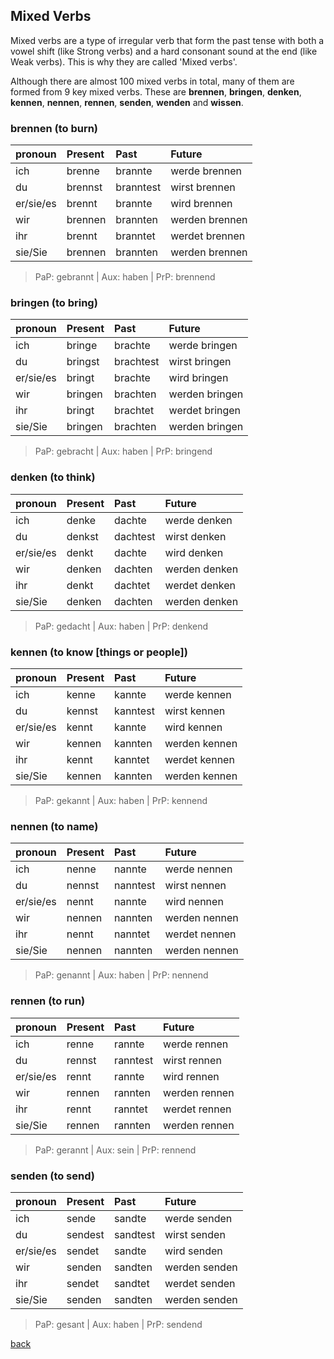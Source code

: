 ## Mixed Verbs

Mixed verbs are a type of irregular verb that form the past tense with both a vowel shift (like Strong verbs) and a hard consonant sound at the end (like Weak verbs). This is why they are called 'Mixed verbs'.

Although there are almost 100 mixed verbs in total, many of them are formed from 9 key mixed verbs. These are **brennen**, **bringen**, **denken**, **kennen**, **nennen**, **rennen**, **senden**, **wenden** and **wissen**.

### brennen (to burn)

| pronoun    | Present    | Past       | Future |
|:-----------|:-----------|:-----------|:--------|
| ich        | brenne     | brannte    | werde brennen  |
| du         | brennst    | branntest  | wirst brennen  |
| er/sie/es  | brennt     | brannte    | wird brennen   |
| wir        | brennen    | brannten   | werden brennen |
| ihr        | brennt     | branntet   | werdet brennen |
| sie/Sie    | brennen    | brannten   | werden brennen |

> PaP: gebrannt | Aux: haben  | PrP: brennend

### bringen (to bring)

| pronoun    | Present    | Past       | Future |
|:-----------|:-----------|:-----------|:--------|
| ich        | bringe     | brachte    | werde bringen  |
| du         | bringst    | brachtest  | wirst bringen  |
| er/sie/es  | bringt     | brachte    | wird bringen   |
| wir        | bringen    | brachten   | werden bringen |
| ihr        | bringt     | brachtet   | werdet bringen |
| sie/Sie    | bringen    | brachten   | werden bringen |

> PaP: gebracht | Aux: haben  | PrP: bringend

### denken (to think)

| pronoun    | Present    | Past       | Future |
|:-----------|:-----------|:-----------|:--------|
| ich        | denke     | dachte    | werde denken  |
| du         | denkst    | dachtest  | wirst denken  |
| er/sie/es  | denkt     | dachte    | wird denken   |
| wir        | denken    | dachten   | werden denken |
| ihr        | denkt     | dachtet   | werdet denken |
| sie/Sie    | denken    | dachten   | werden denken |

> PaP: gedacht | Aux: haben  | PrP: denkend

### kennen (to know [things or people])

| pronoun    | Present    | Past       | Future |
|:-----------|:-----------|:-----------|:--------|
| ich        | kenne     | kannte    | werde kennen  |
| du         | kennst    | kanntest  | wirst kennen  |
| er/sie/es  | kennt     | kannte    | wird kennen   |
| wir        | kennen    | kannten   | werden kennen |
| ihr        | kennt     | kanntet   | werdet kennen |
| sie/Sie    | kennen    | kannten   | werden kennen |

> PaP: gekannt | Aux: haben  | PrP: kennend

### nennen (to name)

| pronoun    | Present    | Past       | Future |
|:-----------|:-----------|:-----------|:--------|
| ich        | nenne     | nannte    | werde nennen  |
| du         | nennst    | nanntest  | wirst nennen  |
| er/sie/es  | nennt     | nannte    | wird nennen   |
| wir        | nennen    | nannten   | werden nennen |
| ihr        | nennt     | nanntet   | werdet nennen |
| sie/Sie    | nennen    | nannten   | werden nennen |

> PaP: genannt | Aux: haben  | PrP: nennend

### rennen (to run)

| pronoun    | Present    | Past       | Future |
|:-----------|:-----------|:-----------|:--------|
| ich        | renne     | rannte    | werde rennen  |
| du         | rennst    | ranntest  | wirst rennen  |
| er/sie/es  | rennt     | rannte    | wird rennen   |
| wir        | rennen    | rannten   | werden rennen |
| ihr        | rennt     | ranntet   | werdet rennen |
| sie/Sie    | rennen    | rannten   | werden rennen |

> PaP: gerannt | Aux: sein  | PrP: rennend

### senden (to send)

| pronoun    | Present    | Past       | Future |
|:-----------|:-----------|:-----------|:--------|
| ich        | sende     | sandte    | werde senden  |
| du         | sendest   | sandtest  | wirst senden  |
| er/sie/es  | sendet    | sandte    | wird senden   |
| wir        | senden    | sandten   | werden senden |
| ihr        | sendet    | sandtet   | werdet senden |
| sie/Sie    | senden    | sandten   | werden senden |

> PaP: gesant | Aux: haben  | PrP: sendend



[back](./)
